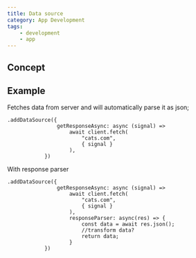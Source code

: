 ```yaml
---
title: Data source
category: App Development
tags:
    - development
    - app
---
```


## Concept

## Example

Fetches data from server and will automatically parse it as json;

```TS
.addDataSource({
				getResponseAsync: async (signal) =>
					await client.fetch(
						"cats.com",
						{ signal }
					),
			})
```

With response parser

```TS
.addDataSource({
				getResponseAsync: async (signal) =>
					await client.fetch(
						"cats.com",
						{ signal }
					),
                    responseParser: async(res) => {
                        const data = await res.json();
                        //transform data?
                        return data;
                    }
			})


```

